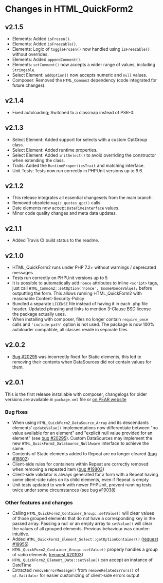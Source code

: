 # Changes in HTML_QuickForm2

## v2.1.5
- Elements: Added `isFrozen()`.
- Elements: Added `isFreezable()`.
- Elements: Logic of `toggleFrozen()` now handled using `isFreezable()` without overrides.
- Elements: Added `appendComment()`.
- Elements: `setComment()` now accepts a wider range of values, including `Stringable`.
- Select Element: `addOption()` now accepts numeric and `null` values.
- Composer: Removed the `HTML_Common2` dependency (code integrated for future changes).

## v2.1.4
- Fixed autoloading; Switched to a classmap instead of PSR-0.

## v2.1.3
- Select Element: Added support for selects with a custom OptGroup class.
- Select Element: Added runtime properties.
- Select Element: Added `initSelect()` to avoid overriding the constructor 
  when extending the class.
- Traits: Added the `RuntimePropertiesTrait` and matching interface.
- Unit Tests: Tests now run correctly in PHPUnit versions up to 9.6.

## v2.1.2 
- This release integrates all essential changesets from the main branch.
- Removed obsolete `magic_quotes_gpc()` calls.
- Date elements now accept `DateTimeInterface` values.
- Minor code quality changes and meta data updates.

## v2.1.1
- Added Travis CI build status to the readme.

## v2.1.0 
- HTML_QuickForm2 runs under PHP 7.2+ without warnings / deprecated messages
- Tests run correctly on PHPUnit versions up to 5
- It is possible to automatically add `nonce` attributes to inline
   `<script>` tags, just call
   ```HTML_Common2::setOption('nonce', $someNonceValue);```
  before outputting the form. This allows running HTML_QuickForm2 with
  reasonable Content-Security-Policy
- Bundled a separate `LICENSE` file instead of having it in each .php file
  header. Updated phrasing and links to mention 3-Clause BSD license
  the package actually uses.
- When installing with composer, files no longer contain `require_once` calls
  and `'include-path'` option is not used. The package is now 100% autoloader
  compatible, all classes reside in separate files.


## v2.0.2 
- [Bug #20295] was incorrectly fixed for Static elements, this led to removing
  their contents when DataSources did not contain values for them.

## v2.0.1 

This is the first release installable with composer, changelogs for older versions 
are available in `package.xml` file or [on PEAR website] 

### Bug fixes

- When using `HTML_QuickForm2_DataSource_Array` and its descendants elements'
   `updateValue()` implementations now differentiate between "no value available
   for an element" and "explicit null value provided for an element"
   (see [bug #20295]). Custom DataSources may implement the new
   `HTML_QuickForm2_DataSource_NullAware` interface to achieve the same.
- Contents of Static elements added to Repeat are no longer cleared ([bug #19802])
- Client-side rules for containers within Repeat are correctly removed when
   removing a repeated item ([bug #19803])
- Client-side validator is always generated for a form with a Repeat having
   some client-side rules on its child elements, even if Repeat is empty
- Unit tests updated to work with newer PHPUnit, prevent running tests twice
   under some circumstances (see [bug #19038])

### Other features and changes

- Calling `HTML_QuickForm2_Container_Group::setValue()` will clear values of
   those grouped elements that do not have a corresponding key in the passed
   array. Passing a null or an empty array to `setValue()` will clear the values
   of all grouped elements. Previous behaviour was counter-intuitive.
- Added `HTML_QuickForm2_Element_Select::getOptionContainer()` ([request #19955])
- `HTML_QuickForm2_Container_Group::setValue()` properly handles a group of radio
   elements ([request #20103])
- `HTML_QuickForm2_Element_Date::setValue()` can accept an instance of DateTime
- Extracted `removeErrorMessage()` from `removeRelatedErrors()` of `qf.Validator`
   for easier customizing of client-side errors output


[bug #19038]: https://pear.php.net/bugs/bug.php?id=19038
[bug #19802]: https://pear.php.net/bugs/bug.php?id=19802
[bug #19803]: https://pear.php.net/bugs/bug.php?id=19803
[request #19955]: https://pear.php.net/bugs/bug.php?id=19955
[request #20103]: https://pear.php.net/bugs/bug.php?id=20103
[bug #20295]: https://pear.php.net/bugs/bug.php?id=20295
[on PEAR website]: https://pear.php.net/package/HTML_QuickForm2/download/All